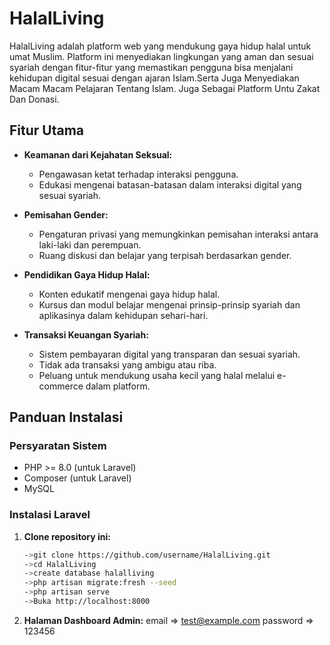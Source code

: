 # HalalLiving

HalalLiving adalah platform web yang mendukung gaya hidup halal untuk umat Muslim. Platform ini menyediakan lingkungan yang aman dan sesuai syariah dengan fitur-fitur yang memastikan pengguna bisa menjalani kehidupan digital sesuai dengan ajaran Islam.Serta Juga Menyediakan Macam Macam Pelajaran Tentang Islam. Juga Sebagai Platform Untu Zakat Dan Donasi.

## Fitur Utama

- **Keamanan dari Kejahatan Seksual:**
  - Pengawasan ketat terhadap interaksi pengguna.
  - Edukasi mengenai batasan-batasan dalam interaksi digital yang sesuai syariah.

- **Pemisahan Gender:**
  - Pengaturan privasi yang memungkinkan pemisahan interaksi antara laki-laki dan perempuan.
  - Ruang diskusi dan belajar yang terpisah berdasarkan gender.

- **Pendidikan Gaya Hidup Halal:**
  - Konten edukatif mengenai gaya hidup halal.
  - Kursus dan modul belajar mengenai prinsip-prinsip syariah dan aplikasinya dalam kehidupan sehari-hari.

- **Transaksi Keuangan Syariah:**
  - Sistem pembayaran digital yang transparan dan sesuai syariah.
  - Tidak ada transaksi yang ambigu atau riba.
  - Peluang untuk mendukung usaha kecil yang halal melalui e-commerce dalam platform.
## Panduan Instalasi

### Persyaratan Sistem

- PHP >= 8.0 (untuk Laravel)
- Composer (untuk Laravel)
- MySQL

### Instalasi Laravel

1. **Clone repository ini:**

   ```bash
   ->git clone https://github.com/username/HalalLiving.git
   ->cd HalalLiving
   ->create database halalliving
   ->php artisan migrate:fresh --seed
   ->php artisan serve
   ->Buka http://localhost:8000

2. **Halaman Dashboard Admin:**
    email => test@example.com
    password => 123456
   
